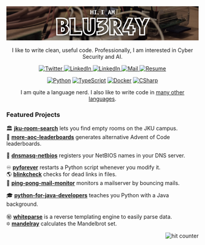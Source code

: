 <img style="max-width: 100%;" src="blu3r4y-banner.jpg" />

<a rel="me" href="https://infosec.exchange/@blu3r4y"></a>

<p align="center"> I like to write clean, useful code. Professionally, I am interested in Cyber Security and AI. </p>

<p align="center">
    <a href="https://twitter.com/blu3r4y_at" target="_blank">
        <img src="https://img.shields.io/badge/-Twitter-1da1f2?style=flat-square&logo=twitter&logoColor=white" alt="Twitter" />
    </a>
    <a href="https://www.linkedin.com/in/mario-kahlhofer" target="_blank">
        <img src="https://img.shields.io/badge/LinkedIn-0e76a8?style=flat-square&logo=linkedin&logoColor=white" alt="LinkedIn" />
    </a>
    <a href="https://scholar.google.com/citations?user=zLH6YHEAAAAJ" target="_blank">
        <img src="https://img.shields.io/badge/Scholar-4285f4?style=flat-square&logo=googlescholar&logoColor=white" alt="LinkedIn" />
    </a>
    <a href="mailto:mario.kahlhofer@gmail.com" target="_blank">
        <img src="https://img.shields.io/badge/-Mail-d14836?style=flat-square&logo=Gmail&logoColor=white" alt="Mail" />
    </a>
    <a href="https://mario.ac/cv/" target="_blank">
        <img src="https://img.shields.io/badge/Resume-gray?style=flat-square&logo=dynatrace&logoColor=white" alt="Resume" />
    </a>
</p>

<p align="center">
    <a href="https://github.com/blu3r4y"><img src="https://img.shields.io/badge/python-black?style=for-the-badge&logo=python&logoColor=white" alt="Python" /></a>
    <a href="https://github.com/blu3r4y"><img src="https://img.shields.io/badge/typescript-black?style=for-the-badge&logo=typescript&logoColor=white" alt="TypeScript" /></a>
    <a href="https://github.com/blu3r4y"><img src="https://img.shields.io/badge/docker-black?style=for-the-badge&logo=docker&logoColor=white" alt="Docker" /></a>
    <a href="https://github.com/blu3r4y"><img src="https://img.shields.io/badge/c%23-black?style=for-the-badge&logo=sharp&logoColor=white" alt="CSharp" /></a>
</p>

<p align="center"> I am quite a language nerd. I also like to write code in <a href="https://github.com/blu3r4y/AdventOfLanguages2020">many other languages</a>. </p>

### Featured Projects

🏛️ [**jku-room-search**](https://github.com/blu3r4y/jku-room-search) lets you find empty rooms on the JKU campus. <br/>
🎄 [**more-aoc-leaderboards**](https://github.com/blu3r4y/more-aoc-leaderboards) generates alternative Advent of Code leaderboards. <br/>

🐬 [**dnsmasq-netbios**](https://github.com/blu3r4y/docker-dnsmasq-netbios) registers your NetBIOS names in your DNS server. <br/>

♾️ [**pyforever**](https://github.com/blu3r4y/pyforever) restarts a Python script whenever you modify it. <br/>
🌎 [**blinkcheck**](https://github.com/blu3r4y/blinkcheck) checks for dead links in files. <br/>
🏓 [**ping-pong-mail-monitor**](https://github.com/blu3r4y/ping-pong-mail-monitor) monitors a mailserver by bouncing mails. <br/>

🎓 [**python-for-java-developers**](https://github.com/blu3r4y/python-for-java-developers) teaches you Python with a Java background. <br/>

㊙️ [**whiteparse**](https://github.com/blu3r4y/Whiteparse) is a reverse templating engine to easily parse data. <br/>
🔯 [**mandelray**](https://github.com/blu3r4y/Mandelray) calculates the Mandelbrot set. <br/>

<img align="right" float="right" src="https://hits.seeyoufarm.com/api/count/incr/badge.svg?url=https%3A%2F%2Fgithub.com%2Fblu3r4y&count_bg=%23777&title_bg=%23333&icon=github.svg&icon_color=white&title=clicks&edge_flat=true" alt="hit counter" />
